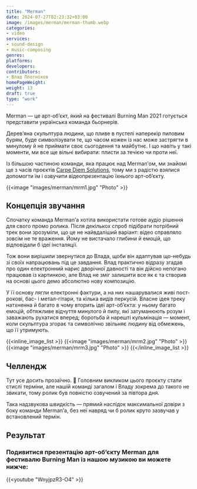 ```yaml
---
title: "Merman"
date: 2024-07-27T02:23:32+03:00
image: /images/merman/merman-thumb.webp
categories:
- video
services:
- sound-design
- music-composing
genres:
platforms:
developers:
contributors:
- Влад Плотніков
homePageWeight:
weight: 13
draft: true
type: "work"
---
```


Merman — це арт-об’єкт, який на фестивалі Burning Man 2021 готується представити українська команда бьорнерів.

Дерев’яна скульптура людини, що пливе в пустелі наперекір пиловим бурям, буде символізувати те, що часом кожен із нас може застрягти в минулому й не приймати своє сьогодення та майбутнє. І що навіть у такі моменти, ми все ще вільні вибирати: плисти за течією чи проти неї.

Із більшою частиною команди, яка працює над Merman’ом, ми знайомі ще з часів проєктів [Carpe Diem Solutions](/works/carpe-diem-solutions), тому ми з радістю взялися допомогти їм і озвучити відеопрезентацію їхнього арт-об’єкту.

{{<image "images/merman/mrm1.jpg" "Photo"  >}}

## Концепція звучання

Спочатку команда Merman’а хотіла використати готове аудіо рішення для свого промо ролика. Після декількох спроб підібрати потрібний трек вони зрозуміли, що це не найвдаліший варіант: відео справляло зовсім не те враження. Йому не вистачало глибини й емоцій, що відповідали б ідеї інсталяції.

Тож вони вирішили звернутися до Влада, щоби він адаптував що-небудь зі своїх напрацювань під це завдання. Влад практично відразу згадав про один електронний нарис дворічної давності та він дійсно непогано працював із картинкою, але Влад не зміг залишити все як є та створив на основі цього демо абсолютно нову композицію.

У її основу лягли електронні фактури, а на них нашарувалися живі пост-рокові, бас- і метал-гітари, та кілька видів перкусій.
Власне ідея треку натхненна й багато в чому вторить ідеї арт-об’єкта: у ньому багато емоцій, обтяжливе відчуття минулого й пилу, які затуманюють розум і заважають рухатися вперед; боротьба й нарешті кульмінація — момент, коли скульптура згорає та символічно звільняє людину від обмежень, що її утримують.

{{<inline_image_list >}}
{{<image "images/merman/mrm2.jpg" "Photo"  >}}
{{<image "images/merman/mrm3.jpg" "Photo"  >}}
{{</inline_image_list >}}

## Челлендж

Тут усе досить прозаїчно. 🙂 Головним викликом цього проєкту стали стислі терміни, але нашій команді загалом і Владу зокрема до такого не звикати, тому ролик був повністю озвучений за півтора дня.

Така надзвукова швидкість — прямий наслідок максимальної довіри з боку команди Merman’а, без неї навряд чи б ролик круто зазвучав у встановлений термін.

## Результат

### Подивитися презентацію арт-об’єкту Merman для фестивалю Burning Man із нашою музикою ви можете нижче:

{{<youtube "WnyjpzR3-O4" >}}